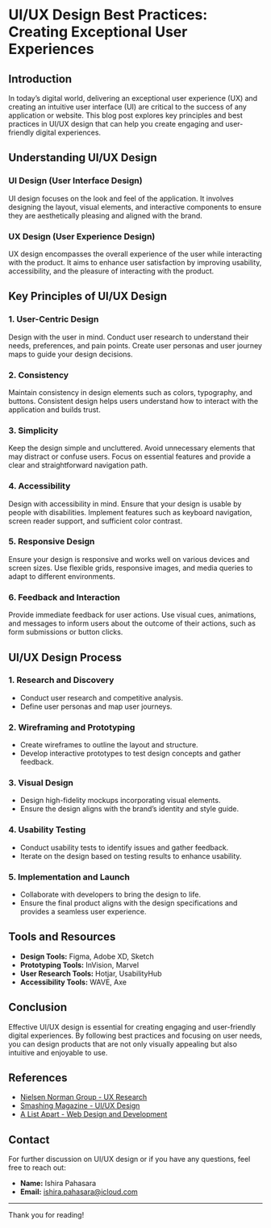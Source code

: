 # UI/UX Design Best Practices: Creating Exceptional User Experiences

## Introduction

In today’s digital world, delivering an exceptional user experience (UX) and creating an intuitive user interface (UI) are critical to the success of any application or website. This blog post explores key principles and best practices in UI/UX design that can help you create engaging and user-friendly digital experiences.

## Understanding UI/UX Design

### **UI Design (User Interface Design)**

UI design focuses on the look and feel of the application. It involves designing the layout, visual elements, and interactive components to ensure they are aesthetically pleasing and aligned with the brand.

### **UX Design (User Experience Design)**

UX design encompasses the overall experience of the user while interacting with the product. It aims to enhance user satisfaction by improving usability, accessibility, and the pleasure of interacting with the product.

## Key Principles of UI/UX Design

### 1. **User-Centric Design**

Design with the user in mind. Conduct user research to understand their needs, preferences, and pain points. Create user personas and user journey maps to guide your design decisions.

### 2. **Consistency**

Maintain consistency in design elements such as colors, typography, and buttons. Consistent design helps users understand how to interact with the application and builds trust.

### 3. **Simplicity**

Keep the design simple and uncluttered. Avoid unnecessary elements that may distract or confuse users. Focus on essential features and provide a clear and straightforward navigation path.

### 4. **Accessibility**

Design with accessibility in mind. Ensure that your design is usable by people with disabilities. Implement features such as keyboard navigation, screen reader support, and sufficient color contrast.

### 5. **Responsive Design**

Ensure your design is responsive and works well on various devices and screen sizes. Use flexible grids, responsive images, and media queries to adapt to different environments.

### 6. **Feedback and Interaction**

Provide immediate feedback for user actions. Use visual cues, animations, and messages to inform users about the outcome of their actions, such as form submissions or button clicks.

## UI/UX Design Process

### 1. **Research and Discovery**

- Conduct user research and competitive analysis.
- Define user personas and map user journeys.

### 2. **Wireframing and Prototyping**

- Create wireframes to outline the layout and structure.
- Develop interactive prototypes to test design concepts and gather feedback.

### 3. **Visual Design**

- Design high-fidelity mockups incorporating visual elements.
- Ensure the design aligns with the brand’s identity and style guide.

### 4. **Usability Testing**

- Conduct usability tests to identify issues and gather feedback.
- Iterate on the design based on testing results to enhance usability.

### 5. **Implementation and Launch**

- Collaborate with developers to bring the design to life.
- Ensure the final product aligns with the design specifications and provides a seamless user experience.

## Tools and Resources

- **Design Tools:** Figma, Adobe XD, Sketch
- **Prototyping Tools:** InVision, Marvel
- **User Research Tools:** Hotjar, UsabilityHub
- **Accessibility Tools:** WAVE, Axe

## Conclusion

Effective UI/UX design is essential for creating engaging and user-friendly digital experiences. By following best practices and focusing on user needs, you can design products that are not only visually appealing but also intuitive and enjoyable to use.

## References

- [Nielsen Norman Group - UX Research](https://www.nngroup.com/)
- [Smashing Magazine - UI/UX Design](https://www.smashingmagazine.com/category/ui-ux-design)
- [A List Apart - Web Design and Development](https://alistapart.com/)

## Contact

For further discussion on UI/UX design or if you have any questions, feel free to reach out:

- **Name:** Ishira Pahasara
- **Email:** ishira.pahasara@icloud.com


---

Thank you for reading!

